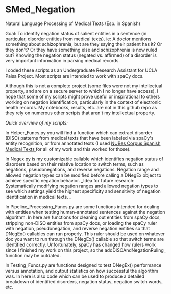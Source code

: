 # SMed_Negation
Natural Language Processing of Medical Texts (Esp. in Spanish)

Goal: To identify negation status of salient entities in a sentence (in particular, disorder entities from medical texts). ie: A doctor mentions something about schizophrenia, but are they saying their patient has it? Or they don't? Or they have something else and schizophrenia is now ruled out? Knowing the negation status (negated vs. affirmed) of a disorder is very important information in parsing medical records. 

I coded these scripts as an Undergraduate Research Assistant for UCLA Paisa Project. Most scripts are intended to work with spaCy docs.

Although this is not a complete project (some files were not my intellectual property, and are on a secure server to which I no longer have access), I hope that some of my scripts might prove useful or inspirational to others working on negation identification, particularly in the context of electronic health records. My notebooks, results, etc. are not in this github repo as they rely on numerous other scripts that aren't my intellectual property.

_Quick overview of my scripts:_

In Helper_Funcs.py you will find a function which can extract disorder (DISO) patterns from medical texts that have been labeled via spaCy's entity recognition, or from annotated texts (I used [NUBes Corpus Spanish Medical Texts ](https://github.com/Vicomtech/NUBes-negation-uncertainty-biomedical-corpus/tree/master/NUBes)for all of my work and this worked for those).

In Negex.py is my customizable callable which identifies negation status of disorders based on their relative location to switch terms, such as negations, pseudonegations, and reverse negations. Negation range and allowed negation types can be modified before calling a DNegEx object to achieve specific negation behavior. _Idea for future research: Systematically modifying negation ranges and allowed negation types to see which settings yield the highest specificity and sensitivity of negation identification in medical texts. _

In Pipeline_Processing_Funcs.py are some functions intended for dealing with entities when testing human-annotated sentences against the negation algorithm. In here are functions for cleaning out entities from spaCy docs, stripping non-DISO entities from spaCy docs, or loading the spaCy ruler with negation, pseudonegation, and reverse negation entities so that DNegEx() callables can run properly. This ruler should be used on whatever doc you want to run through the DNegEx() callable so that switch terms are identified correctly. Unfortunately, spaCy has changed how rulers work since I finished my work on this project, so the addDISOAndNegationRuling_ function may be outdated.

In Testing_Funcs.py are functions designed to test DNegEx() performance versus annotation, and output statistics on how successful the algorithm was. In here is also code which can be used to produce a detailed breakdown of identified disorders, negation status, negation switch words, etc. 



